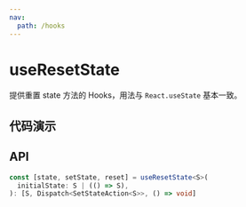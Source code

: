 ```yaml
---
nav:
  path: /hooks
---
```


# useResetState

提供重置 state 方法的 Hooks，用法与 `React.useState` 基本一致。

## 代码演示

<code hideActions='["CSB"]' src="./example/example.tsx"></code>

## API

```typescript
const [state, setState, reset] = useResetState<S>(
  initialState: S | (() => S),
): [S, Dispatch<SetStateAction<S>>, () => void]
```
